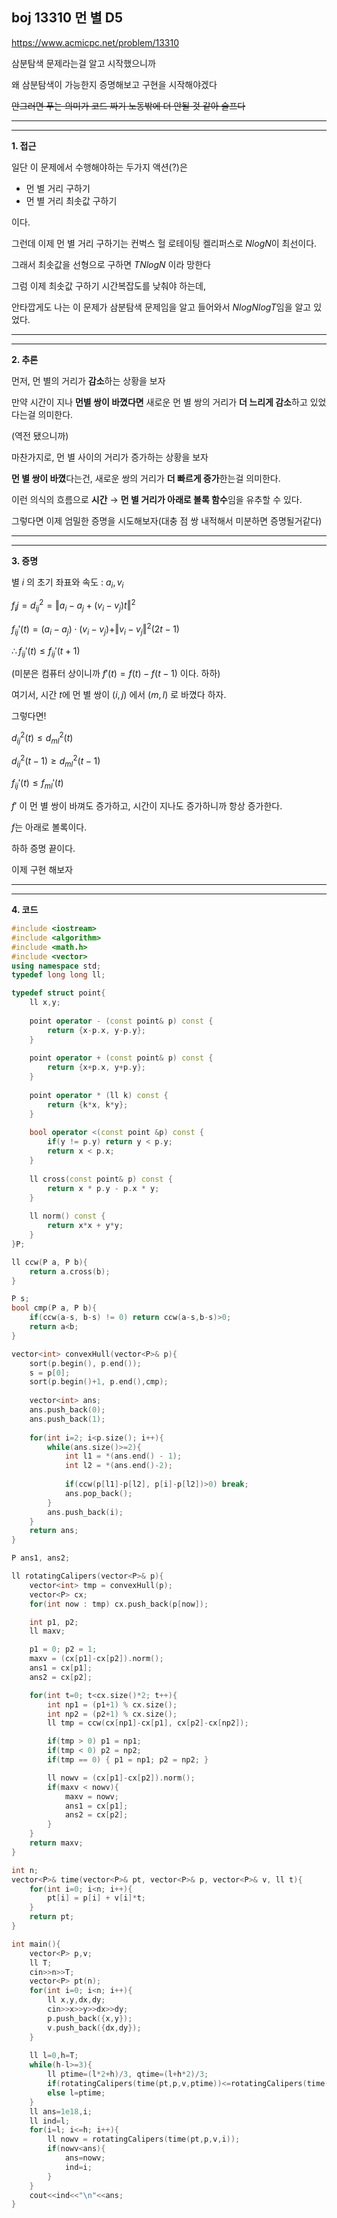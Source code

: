 boj 13310 먼 별 D5
-

https://www.acmicpc.net/problem/13310


삼분탐색 문제라는걸 알고 시작했으니까

왜 삼분탐색이 가능한지 증명해보고 구현을 시작해야겠다 

~~안그러면 푸는 의미가 코드 짜기 노동밖에 더 안될 것 같아 슬프다~~

----
----
**1. 접근**

일단 이 문제에서 수행해야하는 두가지 액션(?)은 

- 먼 별 거리 구하기
- 먼 별 거리 최솟값 구하기

이다.

그런데 이제 먼 별 거리 구하기는 컨벅스 헐 로테이팅 켈리퍼스로 $NlogN$이 최선이다.

그래서 최솟값을 선형으로 구하면 $TNlogN$ 이라 망한다

그럼 이제 최솟값 구하기 시간복잡도를 낮춰야 하는데,

안타깝게도 나는 이 문제가 삼분탐색 문제임을 알고 들어와서 $NlogNlogT$임을 알고 있었다.

-----
-----
**2. 추론**

먼저, 먼 별의 거리가 **감소**하는 상황을 보자

만약 시간이 지나 **먼별 쌍이 바꼈다면** 새로운 먼 별 쌍의 거리가 **더 느리게 감소**하고 있었다는걸 의미한다.

(역전 됐으니까)

마찬가지로, 먼 별 사이의 거리가 증가하는 상황을 보자

**먼 별 쌍이 바꼈**다는건, 새로운 쌍의 거리가 **더 빠르게 증가**한는걸 의미한다. 

이런 의식의 흐름으로 **시간** $\to$ **먼 별 거리가 아래로 볼록 함수**임을 유추할 수 있다.

그렇다면 이제 엄밀한 증명을 시도해보자(대충 점 쌍 내적해서 미분하면 증명될거같다)

----
----
**3. 증명**

별 $i$ 의 초기 좌표와 속도 : $a _i , v_i$ 

$f_ij = d_{ij}^2 = \Vert a_i - a_j + (v_i - v_j)t\Vert^2$

$f_{ij}'(t) = (a_i - a_j) \cdot (v_i - v_j) + \Vert v_i - v_j \Vert^2 (2t-1)$

$\therefore f_{ij}'(t) \le f_{ij}'(t+1)$

(미분은 컴퓨터 상이니까 $f'(t) = f(t) - f(t-1)$ 이다. 하하)

여기서, 시간 $t$에 먼 별 쌍이 $(i, j)$ 에서 $(m, l)$ 로 바꼈다 하자.

그렇다면! 

$d_{ij}^2 (t)\le d_{ml}^2 (t)$

$d_{ij}^2 (t-1)\ge d_{ml}^2 (t-1)$

$f_{ij}'(t) \le f_{ml}'(t)$

$f'$ 이 먼 별 쌍이 바껴도 증가하고, 시간이 지나도 증가하니까 항상 증가한다. 

$f$는 아래로 볼록이다.

하하 증명 끝이다.

이제 구현 해보자

----
----
**4. 코드**

```cpp
#include <iostream>
#include <algorithm>
#include <math.h>
#include <vector>
using namespace std;
typedef long long ll;

typedef struct point{
	ll x,y;
	
	point operator - (const point& p) const {
		return {x-p.x, y-p.y};
	}
	
	point operator + (const point& p) const {
		return {x+p.x, y+p.y};
	}
	
	point operator * (ll k) const {
		return {k*x, k*y};
	}
	
	bool operator <(const point &p) const {
        if(y != p.y) return y < p.y;
        return x < p.x;
    }
    
    ll cross(const point& p) const { 
		return x * p.y - p.x * y; 
	}
	
    ll norm() const { 
		return x*x + y*y; 
	}
}P;

ll ccw(P a, P b){
	return a.cross(b);
}

P s;
bool cmp(P a, P b){
	if(ccw(a-s, b-s) != 0) return ccw(a-s,b-s)>0;
	return a<b;
}

vector<int> convexHull(vector<P>& p){
	sort(p.begin(), p.end());
	s = p[0];
	sort(p.begin()+1, p.end(),cmp);
	
	vector<int> ans;
	ans.push_back(0);
	ans.push_back(1);
	
	for(int i=2; i<p.size(); i++){
		while(ans.size()>=2){
			int l1 = *(ans.end() - 1);
			int l2 = *(ans.end()-2);
			
			if(ccw(p[l1]-p[l2], p[i]-p[l2])>0) break;
			ans.pop_back();
		}
		ans.push_back(i);
	}
	return ans;
}

P ans1, ans2;

ll rotatingCalipers(vector<P>& p){
    vector<int> tmp = convexHull(p);
    vector<P> cx;
    for(int now : tmp) cx.push_back(p[now]);

    int p1, p2;
    ll maxv;

    p1 = 0; p2 = 1;
    maxv = (cx[p1]-cx[p2]).norm();
    ans1 = cx[p1];
    ans2 = cx[p2];

    for(int t=0; t<cx.size()*2; t++){
        int np1 = (p1+1) % cx.size();
        int np2 = (p2+1) % cx.size();
        ll tmp = ccw(cx[np1]-cx[p1], cx[p2]-cx[np2]);

        if(tmp > 0) p1 = np1;
        if(tmp < 0) p2 = np2;
        if(tmp == 0) { p1 = np1; p2 = np2; }

        ll nowv = (cx[p1]-cx[p2]).norm();
        if(maxv < nowv){
            maxv = nowv;
            ans1 = cx[p1];
            ans2 = cx[p2];
        }
    }
    return maxv;
}

int n;
vector<P>& time(vector<P>& pt, vector<P>& p, vector<P>& v, ll t){
	for(int i=0; i<n; i++){
		pt[i] = p[i] + v[i]*t;
	}
	return pt;
}

int main(){
	vector<P> p,v;
	ll T;
	cin>>n>>T;
	vector<P> pt(n);
	for(int i=0; i<n; i++){
		ll x,y,dx,dy;
		cin>>x>>y>>dx>>dy;
		p.push_back({x,y});
		v.push_back({dx,dy});
	}
	
	ll l=0,h=T;
	while(h-l>=3){
		ll ptime=(l*2+h)/3, qtime=(l+h*2)/3;
		if(rotatingCalipers(time(pt,p,v,ptime))<=rotatingCalipers(time(pt,p,v,qtime))) h=qtime;
		else l=ptime;
	}
	ll ans=1e18,i;
	ll ind=l;
	for(i=l; i<=h; i++){
		ll nowv = rotatingCalipers(time(pt,p,v,i));
		if(nowv<ans){
			ans=nowv;
			ind=i;
		}
	}
	cout<<ind<<"\n"<<ans;
}
```
